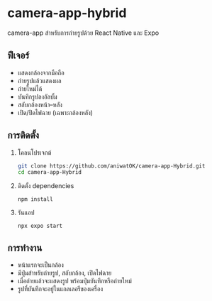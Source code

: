 # camera-app-hybrid

camera-app สำหรับการถ่ายรูปด้วย React Native และ Expo

## ฟีเจอร์
- แสดงกล้องจากมือถือ
- ถ่ายรูปแล้วแสดงผล
- ถ่ายใหม่ได้
- บันทึกรูปลงอัลบั้ม
- สลับกล้องหน้า–หลัง
- เปิด/ปิดไฟฉาย (เฉพาะกล้องหลัง)

## การติดตั้ง
1. โคลนโปรเจกต์
   ```bash
   git clone https://github.com/aniwatOK/camera-app-Hybrid.git
   cd camera-app-Hybrid
2. ติดตั้ง dependencies
   ```
   npm install
4. รันแอป
   ```
   npx expo start

## การทำงาน
- หน้าแรกจะเป็นกล้อง
- มีปุ่มสำหรับถ่ายรูป, สลับกล้อง, เปิดไฟฉาย
- เมื่อถ่ายแล้วจะแสดงรูป พร้อมปุ่มบันทึกหรือถ่ายใหม่
- รูปที่บันทึกจะอยู่ในแกลเลอรีของเครื่อง

